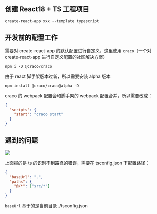 ## 创建 React18 + TS 工程项目

```shell
create-react-app xxx --template typescript
```

## 开发前的配置工作

需要对 create-react-app 的默认配置进行自定义，这里使用 `craco`（一个对 create-react-app 进行自定义配置的社区解决方案）

```shell
npm i -D @craco/craco
```

由于 react 脚手架版本过新，所以需要安装 alpha 版本

```shell
npm install @craco/craco@alpha -D
```

craco 的 webpack 配置会和脚手架的 webpack 配置合并，所以需要改成：

```json
{
  "scripts": {
    "start": "craco start"
  }
}
```

## 遇到的问题

![](https://s2.loli.net/2023/02/28/b4ELV5Zz8YfvsHA.png)

上面报的是 ts 的识别不到路径的错误，需要在 tsconfig.json 下配置路径：

```json
{
  "baseUrl": ".",
  "paths": {
    "@/*": ["src/*"]
  }
}
```

`baseUrl` 基于的是当前目录 ./tsconfig.json
